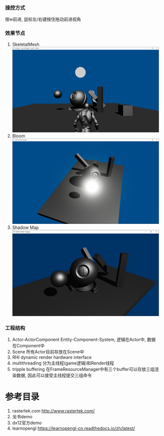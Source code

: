 ### 操控方式
按w前进, 鼠标左/右键按住拖动前进视角
### 效果节点
1. SkeletalMesh
![img](README_img/SkeletalMesh2.png)
1. Bloom
![img](README_img/Bloom.png)
2. Shadow Map
![img](README_img/ShadowMap2.png)

### 工程结构
1. Actor-ActorComponent
   Entity-Component-System, 逻辑在Actor中, 数据在Component中
2. Scene
   所有Actor目前存放在Scene中
3. RHI
   dynamic render hardware interface
4. multithreading
   分为主线程(game逻辑)和Render线程
5. tripple buffering
   在FrameResourceManager中有三个buffer可以存放三组渲染数据, 因此可以接受主线程提交三组命令

# 参考目录
1. rastertek.com
   http://www.rastertek.com/
2. 龙书demo
3. dx12官方demo
4. learnopengl
   https://learnopengl-cn.readthedocs.io/zh/latest/

<!-- ### 相机操作方式
1. ↑↓←→或WASD控制相机位置
2. 按住鼠标左右键调整视角
3. QE上升与下降 -->

